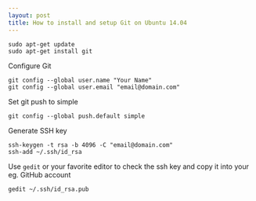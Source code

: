 ```yaml
---
layout: post
title: How to install and setup Git on Ubuntu 14.04
---
```


```
sudo apt-get update
sudo apt-get install git
```

Configure Git

```
git config --global user.name "Your Name"
git config --global user.email "email@domain.com"
```

Set git push to simple

```
git config --global push.default simple
```

Generate SSH key

```
ssh-keygen -t rsa -b 4096 -C "email@domain.com"
ssh-add ~/.ssh/id_rsa
```

Use `gedit` or your favorite editor to check the ssh key and copy it into your eg. GitHub account

```
gedit ~/.ssh/id_rsa.pub
```